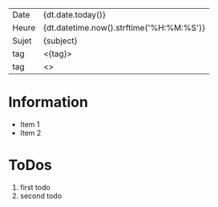 |||
| - | - |
| Date | {dt.date.today()} |
| Heure | {dt.datetime.now().strftime('%H:%M:%S')} |
| Sujet | {subject} |
| tag | <{tag}> |
| tag | <> |

# Information

* Item 1
* Item 2

# ToDos

1. first todo
2. second todo


